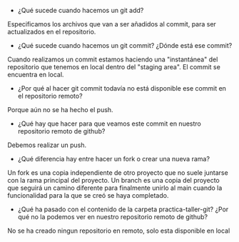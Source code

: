 - ¿Qué sucede cuando hacemos un git add?

Especificamos los archivos que van a ser añadidos al commit, para ser actualizados en el repositorio.



- ¿Qué sucede cuando hacemos un git commit? ¿Dónde está ese commit?

Cuando realizamos un commit estamos haciendo una "instantánea" del repositorio que tenemos en local dentro del "staging area". El commit se encuentra en local.



- ¿Por qué al hacer git commit todavía no está disponible ese commit en el repositorio remoto?

Porque aún no se ha hecho el push.



- ¿Qué hay que hacer para que veamos este commit en nuestro repositorio remoto de github?

Debemos realizar un push.



- ¿Qué diferencia hay entre hacer un fork o crear una nueva rama?

Un fork es una copia independiente de otro proyecto que no suele juntarse con la rama principal del proyecto. Un branch es una copia del proyecto que seguirá un camino diferente para finalmente unirlo al main cuando la funcionalidad para la que se creó se haya completado.



- ¿Qué ha pasado con el contenido de la carpeta practica-taller-git? ¿Por qué no la podemos ver en nuestro repositorio remoto de github?

No se ha creado ningun repositorio en remoto, solo esta disponible en local
